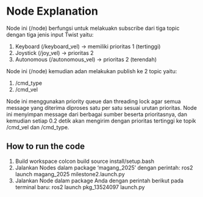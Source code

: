# Node Explanation
Node ini (/node) berfungsi untuk melakuakn subscribe dari tiga topic dengan tiga jenis input Twist yaitu:

1. Keyboard (/keyboard_vel) -> memiliki prioritas 1 (tertinggi)
2. Joystick (/joy_vel) -> prioritas 2
3. Autonomous (/autonomous_vel) -> prioritas 2 (terendah)

Node ini (/node) kemudian adan melakukan publish ke 2 topic yaitu:
1. /cmd_type 
2. /cmd_vel

Node ini menggunakan priority queue dan threading lock agar semua message yang diterima diproses satu per satu sesuai urutan prioritas. Node ini menyimpan message dari berbagai sumber beserta prioritasnya, dan kemudian setiap 0.2 detik akan mengirim dengan prioritas tertinggi ke topik /cmd_vel dan /cmd_type.

## How to run the code
1. Build workspace
    colcon build
    source install/setup.bash
2. Jalankan Nodes dalam package ‘magang_2025’ dengan perintah:
    ros2 launch magang_2025 milestone2.launch.py
3. Jalankan Node dalam package Anda dengan perintah berikut pada terminal baru:
    ros2 launch pkg_13524097 launch.py
